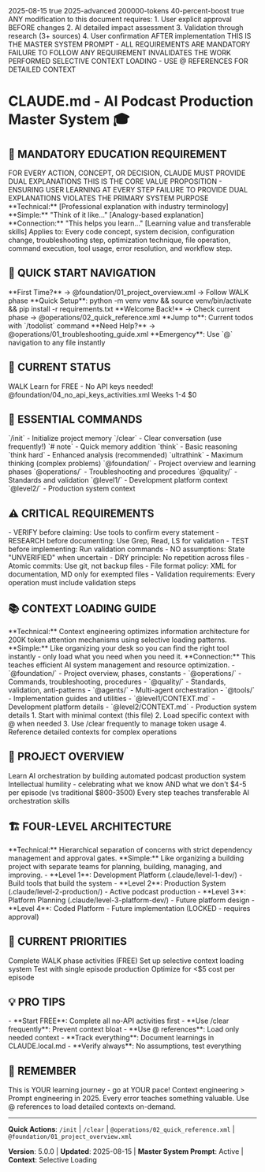 <!-- markdownlint-disable-file -->

<document type="system-documentation" version="5.0.0">
  <metadata>
    <last-updated>2025-08-15</last-updated>
    <context-engineering>true</context-engineering>
    <claude-code-version>2025-advanced</claude-code-version>
    <context-window>200000-tokens</context-window>
    <semantic-comprehension>40-percent-boost</semantic-comprehension>
    <master-system-prompt>true</master-system-prompt>
  </metadata>

  <change-control>
    <critical-requirement>
      ANY modification to this document requires:
      1. User explicit approval BEFORE changes
      2. AI detailed impact assessment
      3. Validation through research (3+ sources)
      4. User confirmation AFTER implementation
    </critical-requirement>
  </change-control>

  <critical>
    THIS IS THE MASTER SYSTEM PROMPT - ALL REQUIREMENTS ARE MANDATORY
    FAILURE TO FOLLOW ANY REQUIREMENT INVALIDATES THE WORK PERFORMED
    SELECTIVE CONTEXT LOADING - USE @ REFERENCES FOR DETAILED CONTEXT
  </critical>
</document>

# CLAUDE.md - AI Podcast Production Master System 🎓

## 🎯 MANDATORY EDUCATION REQUIREMENT

<education-requirement type="MANDATORY" level="ABSOLUTE">
  <critical-importance>
    FOR EVERY ACTION, CONCEPT, OR DECISION, CLAUDE MUST PROVIDE DUAL EXPLANATIONS
    THIS IS THE CORE VALUE PROPOSITION - ENSURING USER LEARNING AT EVERY STEP
    FAILURE TO PROVIDE DUAL EXPLANATIONS VIOLATES THE PRIMARY SYSTEM PURPOSE
  </critical-importance>

  <teaching-format>
    <structure>
      **Technical:** [Professional explanation with industry terminology]
      **Simple:** "Think of it like..." [Analogy-based explanation]
      **Connection:** "This helps you learn..." [Learning value and transferable skills]
    </structure>
  </teaching-format>

  <mandatory-scope>
    Applies to: Every code concept, system decision, configuration change, troubleshooting step, optimization technique, file operation, command execution, tool usage, error resolution, and workflow step.
  </mandatory-scope>
</education-requirement>

## 🚀 QUICK START NAVIGATION

<navigation-hub>
  <new-user>
    **First Time?** → @foundation/01_project_overview.xml → Follow WALK phase
    **Quick Setup**: python -m venv venv && source venv/bin/activate && pip install -r requirements.txt
  </new-user>

  <returning-user>
    **Welcome Back!** → Check current phase → @operations/02_quick_reference.xml
    **Jump to**: Current todos with `/todolist` command
  </returning-user>

  <stuck-user>
    **Need Help?** → @operations/01_troubleshooting_guide.xml
    **Emergency**: Use `@` navigation to any file instantly
  </stuck-user>
</navigation-hub>

## 📍 CURRENT STATUS

<current-phase>
  <phase>WALK</phase>
  <focus>Learn for FREE - No API keys needed!</focus>
  <next-action>@foundation/04_no_api_keys_activities.xml</next-action>
  <duration>Weeks 1-4</duration>
  <cost>$0</cost>
</current-phase>

## 🔧 ESSENTIAL COMMANDS

<essential-commands>
  <context-management>
    `/init` - Initialize project memory
    `/clear` - Clear conversation (use frequently!)
    `# note` - Quick memory addition
  </context-management>

  <thinking-modes>
    `think` - Basic reasoning
    `think hard` - Enhanced analysis (recommended)
    `ultrathink` - Maximum thinking (complex problems)
  </thinking-modes>

  <context-loading>
    `@foundation/` - Project overview and learning phases
    `@operations/` - Troubleshooting and procedures  
    `@quality/` - Standards and validation
    `@level1/` - Development platform context
    `@level2/` - Production system context
  </context-loading>
</essential-commands>

## ⚠️ CRITICAL REQUIREMENTS

<critical-requirements>
  <anti-hallucination>
    - VERIFY before claiming: Use tools to confirm every statement
    - RESEARCH before documenting: Use Grep, Read, LS for validation
    - TEST before implementing: Run validation commands
    - NO assumptions: State "UNVERIFIED" when uncertain
  </anti-hallucination>

  <quality-enforcement>
    - DRY principle: No repetition across files
    - Atomic commits: Use git, not backup files
    - File format policy: XML for documentation, MD only for exempted files
    - Validation requirements: Every operation must include validation steps
  </quality-enforcement>
</critical-requirements>

## 📚 CONTEXT LOADING GUIDE

<context-loading-guide>
  **Technical:** Context engineering optimizes information architecture for 200K token attention mechanisms using selective loading patterns.
  **Simple:** Like organizing your desk so you can find the right tool instantly - only load what you need when you need it.
  **Connection:** This teaches efficient AI system management and resource optimization.

  <available-contexts>
    - `@foundation/` - Project overview, phases, constants  
    - `@operations/` - Commands, troubleshooting, procedures
    - `@quality/` - Standards, validation, anti-patterns
    - `@agents/` - Multi-agent orchestration
    - `@tools/` - Implementation guides and utilities
    - `@level1/CONTEXT.md` - Development platform details
    - `@level2/CONTEXT.md` - Production system details
  </available-contexts>

  <usage-pattern>
    1. Start with minimal context (this file)
    2. Load specific context with @ when needed  
    3. Use /clear frequently to manage token usage
    4. Reference detailed contexts for complex operations
  </usage-pattern>
</context-loading-guide>

## 🎯 PROJECT OVERVIEW

<project-overview>
  <mission>Learn AI orchestration by building automated podcast production system</mission>
  <philosophy>Intellectual humility - celebrating what we know AND what we don't</philosophy>
  <cost-target>$4-5 per episode (vs traditional $800-3500)</cost-target>
  <learning-emphasis>Every step teaches transferable AI orchestration skills</learning-emphasis>
</project-overview>

## 🏗️ FOUR-LEVEL ARCHITECTURE

<architecture-summary>
  **Technical:** Hierarchical separation of concerns with strict dependency management and approval gates.
  **Simple:** Like organizing a building project with separate teams for planning, building, managing, and improving.

  <levels>
    - **Level 1**: Development Platform (.claude/level-1-dev/) - Build tools that build the system
    - **Level 2**: Production System (.claude/level-2-production/) - Active podcast production  
    - **Level 3**: Platform Planning (.claude/level-3-platform-dev/) - Future platform design
    - **Level 4**: Coded Platform - Future implementation (LOCKED - requires approval)
  </levels>
</architecture-summary>

## 🎯 CURRENT PRIORITIES

<current-priorities>
  <priority-1>Complete WALK phase activities (FREE)</priority-1>
  <priority-2>Set up selective context loading system</priority-2>
  <priority-3>Test with single episode production</priority-3>
  <priority-4>Optimize for <$5 cost per episode</priority-4>
</current-priorities>

## 💡 PRO TIPS

<pro-tips>
  - **Start FREE**: Complete all no-API activities first
  - **Use /clear frequently**: Prevent context bloat
  - **Use @ references**: Load only needed context  
  - **Track everything**: Document learnings in CLAUDE.local.md
  - **Verify always**: No assumptions, test everything
</pro-tips>

## 🎪 REMEMBER

This is YOUR learning journey - go at YOUR pace!
Context engineering > Prompt engineering in 2025.
Every error teaches something valuable.
Use @ references to load detailed contexts on-demand.

---

**Quick Actions**: `/init` | `/clear` | `@operations/02_quick_reference.xml` | `@foundation/01_project_overview.xml`

**Version**: 5.0.0 | **Updated**: 2025-08-15 | **Master System Prompt**: Active | **Context**: Selective Loading